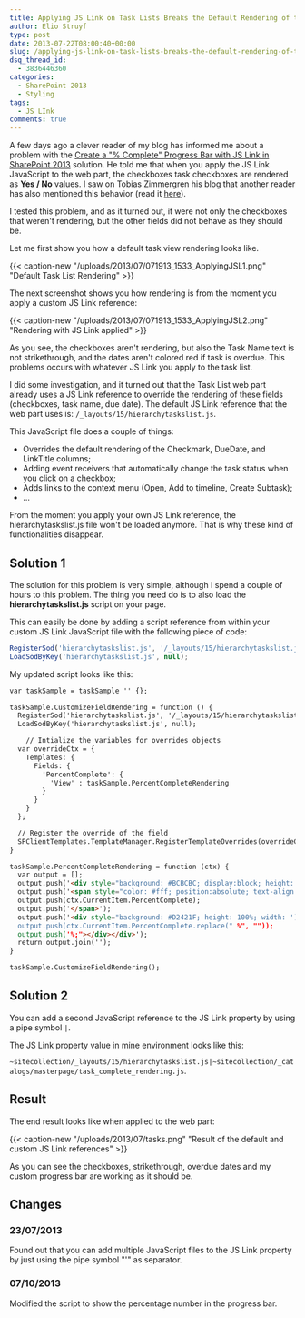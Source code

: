 ```yaml
---
title: Applying JS Link on Task Lists Breaks the Default Rendering of the Checkboxes
author: Elio Struyf
type: post
date: 2013-07-22T08:00:40+00:00
slug: /applying-js-link-on-task-lists-breaks-the-default-rendering-of-the-checkboxes/
dsq_thread_id:
  - 3836446360
categories:
  - SharePoint 2013
  - Styling
tags:
  - JS LInk
comments: true
---
```


A few days ago a clever reader of my blog has informed me about a problem with the [Create a "% Complete" Progress Bar with JS Link in SharePoint 2013](https://www.eliostruyf.com/create-a-task-progress-bar-with-js-link-in-sharepoint-2013/) solution. He told me that when you apply the JS Link JavaScript to the web part, the checkboxes task checkboxes are rendered as **Yes / No** values. I saw on Tobias Zimmergren his blog that another reader has also mentioned this behavior (read it [here](http://zimmergren.net/technical/sp-2013-using-the-spfield-jslink-property-to-change-the-way-your-field-is-rendered-in-sharepoint-2013)).

I tested this problem, and as it turned out, it were not only the checkboxes that weren't rendering, but the other fields did not behave as they should be.

Let me first show you how a default task view rendering looks like.

{{< caption-new "/uploads/2013/07/071913_1533_ApplyingJSL1.png" "Default Task List Rendering" >}}

The next screenshot shows you how rendering is from the moment you apply a custom JS Link reference:

{{< caption-new "/uploads/2013/07/071913_1533_ApplyingJSL2.png" "Rendering with JS Link applied" >}}

As you see, the checkboxes aren't rendering, but also the Task Name text is not strikethrough, and the dates aren't colored red if task is overdue. This problems occurs with whatever JS Link you apply to the task list.

I did some investigation, and it turned out that the Task List web part already uses a JS Link reference to override the rendering of these fields (checkboxes, task name, due date). The default JS Link reference that the web part uses is: `/_layouts/15/hierarchytaskslist.js`.

This JavaScript file does a couple of things:

*   Overrides the default rendering of the Checkmark, DueDate, and LinkTitle columns;
*   Adding event receivers that automatically change the task status when you click on a checkbox;
*   Adds links to the context menu (Open, Add to timeline, Create Subtask);
*   ...

From the moment you apply your own JS Link reference, the hierarchytaskslist.js file won't be loaded anymore. That is why these kind of functionalities disappear.

## Solution 1

The solution for this problem is very simple, although I spend a couple of hours to this problem. The thing you need do is to also load the **hierarchytaskslist.js** script on your page.

This can easily be done by adding a script reference from within your custom JS Link JavaScript file with the following piece of code:

```javascript
RegisterSod('hierarchytaskslist.js', '/_layouts/15/hierarchytaskslist.js');
LoadSodByKey('hierarchytaskslist.js', null);
```

My updated script looks like this:

```html
var taskSample = taskSample '' {};

taskSample.CustomizeFieldRendering = function () {
  RegisterSod('hierarchytaskslist.js', '/_layouts/15/hierarchytaskslist.js');
  LoadSodByKey('hierarchytaskslist.js', null);

    // Intialize the variables for overrides objects
  var overrideCtx = {
    Templates: {
      Fields: {
        'PercentComplete': { 
          'View' : taskSample.PercentCompleteRendering
        }
      }
    }
  };

  // Register the override of the field
  SPClientTemplates.TemplateManager.RegisterTemplateOverrides(overrideCtx);
}

taskSample.PercentCompleteRendering = function (ctx) {
  var output = [];
  output.push('<div style="background: #BCBCBC; display:block; height: 20px; width: 100px;">');
  output.push('<span style="color: #fff; position:absolute; text-align: center; width: 100px;">');
  output.push(ctx.CurrentItem.PercentComplete);
  output.push('</span>');
  output.push('<div style="background: #D2421F; height: 100%; width: ');
  output.push(ctx.CurrentItem.PercentComplete.replace(" %", ""));
  output.push('%;"></div></div>');
  return output.join('');
}

taskSample.CustomizeFieldRendering();
```


## Solution 2

You can add a second JavaScript reference to the JS Link property by using a pipe symbol `|`.

The JS Link property value in mine environment looks like this: 

`~sitecollection/_layouts/15/hierarchytaskslist.js|~sitecollection/_catalogs/masterpage/task_complete_rendering.js`.

## Result

The end result looks like when applied to the web part:

{{< caption-new "/uploads/2013/07/tasks.png" "Result of the default and custom JS Link references" >}}

As you can see the checkboxes, strikethrough, overdue dates and my custom progress bar are working as it should be.

## Changes

### 23/07/2013

Found out that you can add multiple JavaScript files to the JS Link property by just using the pipe symbol "'" as separator.

### 07/10/2013

Modified the script to show the percentage number in the progress bar.